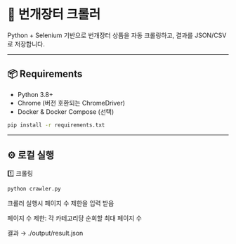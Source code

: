 # 🚀 번개장터 크롤러

Python + Selenium 기반으로 번개장터 상품을 자동 크롤링하고, 결과를 JSON/CSV로 저장합니다.

---

## 📦 Requirements

- Python 3.8+
- Chrome (버전 호환되는 ChromeDriver)
- Docker & Docker Compose (선택)

```bash
pip install -r requirements.txt
```

---

## ⚙️ 로컬 실행

1️⃣ 크롤링

```bash
python crawler.py
```
크롤러 실행시 페이지 수 제한을 입력 받음

페이지 수 제한: 각 카테고리당 순회할 최대 페이지 수

결과 → ./output/result.json

